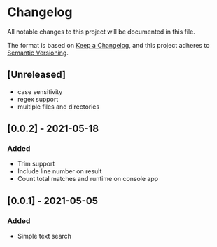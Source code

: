 # Changelog

All notable changes to this project will be documented in this file.

The format is based on [Keep a Changelog](https://keepachangelog.com/en/1.0.0/),
and this project adheres to [Semantic Versioning](https://semver.org/spec/v2.0.0.html).

## [Unreleased]

- case sensitivity
- regex support
- multiple files and directories

## [0.0.2] - 2021-05-18

### Added

- Trim support
- Include line number on result
- Count total matches and runtime on console app

## [0.0.1] - 2021-05-05

### Added

- Simple text search
